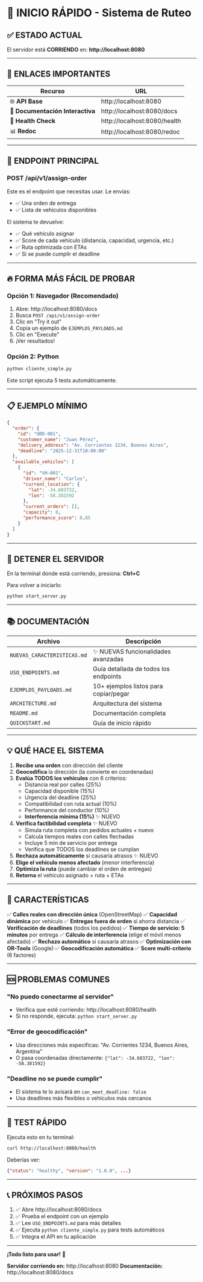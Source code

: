 # 🚀 INICIO RÁPIDO - Sistema de Ruteo

## ✅ ESTADO ACTUAL

El servidor está **CORRIENDO** en: **http://localhost:8080**

---

## 📍 ENLACES IMPORTANTES

| Recurso | URL |
|---------|-----|
| 🌐 **API Base** | http://localhost:8080 |
| 📖 **Documentación Interactiva** | http://localhost:8080/docs |
| 💚 **Health Check** | http://localhost:8080/health |
| 📊 **Redoc** | http://localhost:8080/redoc |

---

## 🎯 ENDPOINT PRINCIPAL

### **POST /api/v1/assign-order**

Este es el endpoint que necesitas usar. Le envías:
- ✅ Una orden de entrega
- ✅ Lista de vehículos disponibles

El sistema te devuelve:
- ✅ Qué vehículo asignar
- ✅ Score de cada vehículo (distancia, capacidad, urgencia, etc.)
- ✅ Ruta optimizada con ETAs
- ✅ Si se puede cumplir el deadline

---

## 🔥 FORMA MÁS FÁCIL DE PROBAR

### Opción 1: Navegador (Recomendado)
1. Abre: http://localhost:8080/docs
2. Busca `POST /api/v1/assign-order`
3. Clic en "Try it out"
4. Copia un ejemplo de `EJEMPLOS_PAYLOADS.md`
5. Clic en "Execute"
6. ¡Ver resultados!

### Opción 2: Python
```bash
python cliente_simple.py
```

Este script ejecuta 5 tests automáticamente.

---

## 📋 EJEMPLO MÍNIMO

```json
{
  "order": {
    "id": "ORD-001",
    "customer_name": "Juan Pérez",
    "delivery_address": "Av. Corrientes 1234, Buenos Aires",
    "deadline": "2025-12-31T18:00:00"
  },
  "available_vehicles": [
    {
      "id": "VH-001",
      "driver_name": "Carlos",
      "current_location": {
        "lat": -34.603722,
        "lon": -58.381592
      },
      "current_orders": [],
      "capacity": 8,
      "performance_score": 0.85
    }
  ]
}
```

---

## 🛑 DETENER EL SERVIDOR

En la terminal donde está corriendo, presiona: **Ctrl+C**

Para volver a iniciarlo:
```bash
python start_server.py
```

---

## 📚 DOCUMENTACIÓN

| Archivo | Descripción |
|---------|-------------|
| `NUEVAS_CARACTERISTICAS.md` | ✨ NUEVAS funcionalidades avanzadas |
| `USO_ENDPOINTS.md` | Guía detallada de todos los endpoints |
| `EJEMPLOS_PAYLOADS.md` | 10+ ejemplos listos para copiar/pegar |
| `ARCHITECTURE.md` | Arquitectura del sistema |
| `README.md` | Documentación completa |
| `QUICKSTART.md` | Guía de inicio rápido |

---

## 💡 QUÉ HACE EL SISTEMA

1. **Recibe una orden** con dirección del cliente
2. **Geocodifica** la dirección (la convierte en coordenadas)
3. **Evalúa TODOS los vehículos** con 6 criterios:
   - Distancia real por calles (25%)
   - Capacidad disponible (15%)
   - Urgencia del deadline (25%)
   - Compatibilidad con ruta actual (10%)
   - Performance del conductor (10%)
   - **Interferencia mínima (15%)** ✨ NUEVO
4. **Verifica factibilidad completa** ✨ NUEVO
   - Simula ruta completa con pedidos actuales + nuevo
   - Calcula tiempos reales con calles flechadas
   - Incluye 5 min de servicio por entrega
   - Verifica que TODOS los deadlines se cumplan
5. **Rechaza automáticamente** si causaría atrasos ✨ NUEVO
6. **Elige el vehículo menos afectado** (menor interferencia)
7. **Optimiza la ruta** (puede cambiar el orden de entregas)
8. **Retorna** el vehículo asignado + ruta + ETAs

---

## 🎨 CARACTERÍSTICAS

✅ **Calles reales con dirección única** (OpenStreetMap)
✅ **Capacidad dinámica** por vehículo
✅ **Entregas fuera de orden** si ahorra distancia
✅ **Verificación de deadlines** (todos los pedidos)
✅ **Tiempo de servicio: 5 minutos** por entrega
✅ **Cálculo de interferencia** (elige el móvil menos afectado)
✅ **Rechazo automático** si causaría atrasos
✅ **Optimización con OR-Tools** (Google)
✅ **Geocodificación automática**
✅ **Score multi-criterio** (6 factores)

---

## 🆘 PROBLEMAS COMUNES

### "No puedo conectarme al servidor"
- Verifica que esté corriendo: http://localhost:8080/health
- Si no responde, ejecuta: `python start_server.py`

### "Error de geocodificación"
- Usa direcciones más específicas: "Av. Corrientes 1234, Buenos Aires, Argentina"
- O pasa coordenadas directamente: `{"lat": -34.603722, "lon": -58.381592}`

### "Deadline no se puede cumplir"
- El sistema te lo avisará en `can_meet_deadline: false`
- Usa deadlines más flexibles o vehículos más cercanos

---

## 🧪 TEST RÁPIDO

Ejecuta esto en tu terminal:

```bash
curl http://localhost:8080/health
```

Deberías ver:
```json
{"status": "healthy", "version": "1.0.0", ...}
```

---

## 📞 PRÓXIMOS PASOS

1. ✅ Abre http://localhost:8080/docs
2. ✅ Prueba el endpoint con un ejemplo
3. ✅ Lee `USO_ENDPOINTS.md` para más detalles
4. ✅ Ejecuta `python cliente_simple.py` para tests automáticos
5. ✅ Integra el API en tu aplicación

---

**¡Todo listo para usar!** 🎉

**Servidor corriendo en:** http://localhost:8080
**Documentación:** http://localhost:8080/docs
